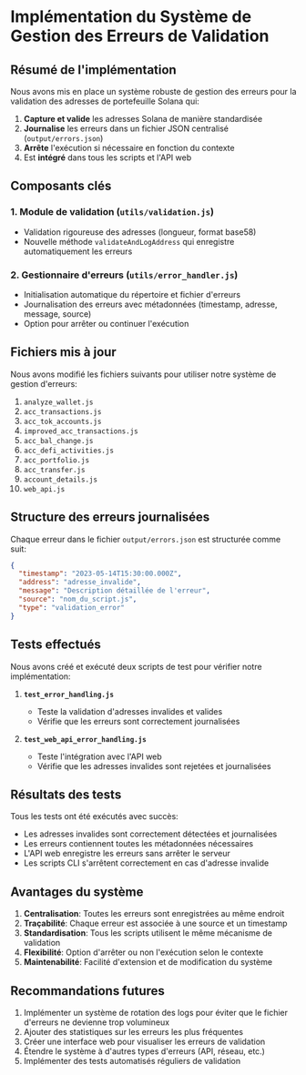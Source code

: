 # Implémentation du Système de Gestion des Erreurs de Validation

## Résumé de l'implémentation

Nous avons mis en place un système robuste de gestion des erreurs pour la validation des adresses de portefeuille Solana qui:

1. **Capture et valide** les adresses Solana de manière standardisée
2. **Journalise** les erreurs dans un fichier JSON centralisé (`output/errors.json`)
3. **Arrête** l'exécution si nécessaire en fonction du contexte
4. Est **intégré** dans tous les scripts et l'API web

## Composants clés

### 1. Module de validation (`utils/validation.js`)
- Validation rigoureuse des adresses (longueur, format base58)
- Nouvelle méthode `validateAndLogAddress` qui enregistre automatiquement les erreurs

### 2. Gestionnaire d'erreurs (`utils/error_handler.js`)
- Initialisation automatique du répertoire et fichier d'erreurs
- Journalisation des erreurs avec métadonnées (timestamp, adresse, message, source)
- Option pour arrêter ou continuer l'exécution

## Fichiers mis à jour

Nous avons modifié les fichiers suivants pour utiliser notre système de gestion d'erreurs:

1. `analyze_wallet.js`
2. `acc_transactions.js`
3. `acc_tok_accounts.js`
4. `improved_acc_transactions.js`
5. `acc_bal_change.js`
6. `acc_defi_activities.js`
7. `acc_portfolio.js`
8. `acc_transfer.js`
9. `account_details.js`
10. `web_api.js`

## Structure des erreurs journalisées

Chaque erreur dans le fichier `output/errors.json` est structurée comme suit:

```json
{
  "timestamp": "2023-05-14T15:30:00.000Z",
  "address": "adresse_invalide",
  "message": "Description détaillée de l'erreur",
  "source": "nom_du_script.js",
  "type": "validation_error"
}
```

## Tests effectués

Nous avons créé et exécuté deux scripts de test pour vérifier notre implémentation:

1. **`test_error_handling.js`**
   - Teste la validation d'adresses invalides et valides
   - Vérifie que les erreurs sont correctement journalisées

2. **`test_web_api_error_handling.js`**
   - Teste l'intégration avec l'API web
   - Vérifie que les adresses invalides sont rejetées et journalisées

## Résultats des tests

Tous les tests ont été exécutés avec succès:
- Les adresses invalides sont correctement détectées et journalisées
- Les erreurs contiennent toutes les métadonnées nécessaires
- L'API web enregistre les erreurs sans arrêter le serveur
- Les scripts CLI s'arrêtent correctement en cas d'adresse invalide

## Avantages du système

1. **Centralisation**: Toutes les erreurs sont enregistrées au même endroit
2. **Traçabilité**: Chaque erreur est associée à une source et un timestamp
3. **Standardisation**: Tous les scripts utilisent le même mécanisme de validation
4. **Flexibilité**: Option d'arrêter ou non l'exécution selon le contexte
5. **Maintenabilité**: Facilité d'extension et de modification du système

## Recommandations futures

1. Implémenter un système de rotation des logs pour éviter que le fichier d'erreurs ne devienne trop volumineux
2. Ajouter des statistiques sur les erreurs les plus fréquentes
3. Créer une interface web pour visualiser les erreurs de validation
4. Étendre le système à d'autres types d'erreurs (API, réseau, etc.)
5. Implémenter des tests automatisés réguliers de validation
